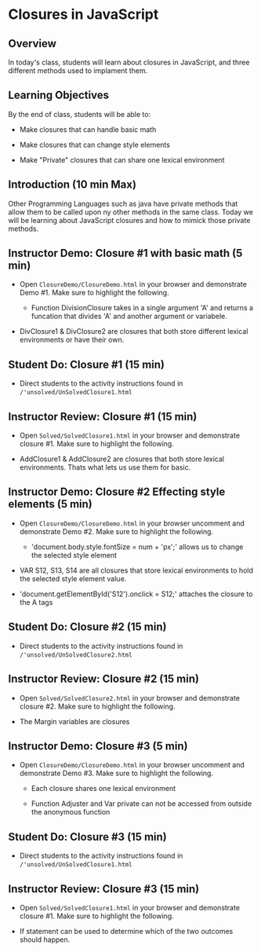 # Closures in JavaScript

## Overview 

In today's class, students will learn about closures in JavaScript, and three different methods used to implament them.

## Learning Objectives

By the end of class, students will be able to:

* Make closures that can handle basic math

* Make closures that can change style elements 

* Make "Private" closures that can share one lexical environment


## Introduction (10 min Max)
Other Programming Languages such as java have private methods that allow them to be called upon ny other methods in the same class. Today we will be learning about JavaScript closures and how to mimick those private methods.


## Instructor Demo: Closure #1 with basic math (5 min) 

* Open `ClosureDemo/ClosureDemo.html` in your browser and demonstrate Demo #1. Make sure to highlight the following. 

  * Function DivisionClosure takes in a single argument 'A' and returns a funcation that divides 'A' and another argument or variabele.

* DivClosure1 & DivClosure2 are closures that both store different lexical environments or have their own. 
 
 
 ## Student Do: Closure #1 (15 min) 

* Direct students to the activity instructions found in `/'unsolved/UnSolvedClosure1.html`


## Instructor Review: Closure #1 (15 min) 

* Open `Solved/SolvedClosure1.html` in your browser and demonstrate closure #1. Make sure to highlight the following. 

* AddClosure1 & AddClosure2 are closures that both store  lexical environments. Thats what lets us use them for basic. 
 
 
 
 
 ## Instructor Demo: Closure #2 Effecting style elements  (5 min) 

* Open `ClosureDemo/ClosureDemo.html` in your browser uncomment and demonstrate Demo #2. Make sure to highlight the following. 

  * 'document.body.style.fontSize = num + 'px';' allows us to change the selected style element  


* VAR S12, S13, S14 are all closures that store lexical environments to hold the selected style element value. 

*  'document.getElementById('S12').onclick = S12;' attaches the closure to the A tags 

 
 
 ## Student Do: Closure #2 (15 min) 

* Direct students to the activity instructions found in `/'unsolved/UnSolvedClosure2.html`


## Instructor Review: Closure #2 (15 min) 

* Open `Solved/SolvedClosure2.html` in your browser and demonstrate closure #2. Make sure to highlight the following. 

* The Margin variables are closures  




## Instructor Demo: Closure #3 (5 min) 

* Open `ClosureDemo/ClosureDemo.html` in your browser uncomment and demonstrate Demo #3. Make sure to highlight the following. 

  * Each closure shares one lexical environment 

  * Function Adjuster and Var private can not be accessed from outside the anonymous function


 
 ## Student Do: Closure #3 (15 min) 

* Direct students to the activity instructions found in `/'unsolved/UnSolvedClosure1.html`


## Instructor Review: Closure #3 (15 min) 

* Open `Solved/SolvedClosure1.html` in your browser and demonstrate closure #1. Make sure to highlight the following. 

* If statement can be used to determine which of the two outcomes should happen.

